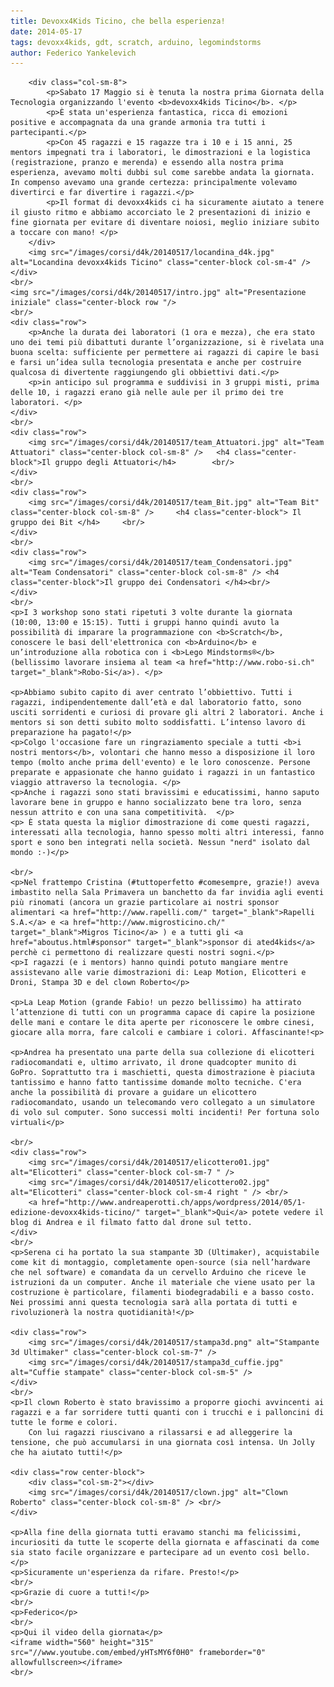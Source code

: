 ```yaml
---
title: Devoxx4Kids Ticino, che bella esperienza!
date: 2014-05-17
tags: devoxx4kids, gdt, scratch, arduino, legomindstorms
author: Federico Yankelevich
---
```

<div>
    <div class="row">

        <div class="col-sm-8">
            <p>Sabato 17 Maggio si è tenuta la nostra prima Giornata della Tecnologia organizzando l'evento <b>devoxx4kids Ticino</b>. </p>
            <p>È stata un'esperienza fantastica, ricca di emozioni positive e accompagnata da una grande armonia tra tutti i partecipanti.</p>
            <p>Con 45 ragazzi e 15 ragazze tra i 10 e i 15 anni, 25 mentors impegnati tra i laboratori, le dimostrazioni e la logistica (registrazione, pranzo e merenda) e essendo alla nostra prima esperienza, avevamo molti dubbi sul come sarebbe andata la giornata. In compenso avevamo una grande certezza: principalmente volevamo divertirci e far divertire i ragazzi.</p>
            <p>Il format di devoxx4kids ci ha sicuramente aiutato a tenere il giusto ritmo e abbiamo accorciato le 2 presentazioni di inizio e fine giornata per evitare di diventare noiosi, meglio iniziare subito a toccare con mano! </p>
        </div>
        <img src="/images/corsi/d4k/20140517/locandina_d4k.jpg" alt="Locandina devoxx4kids Ticino" class="center-block col-sm-4" />
    </div>
    <br/>
    <img src="/images/corsi/d4k/20140517/intro.jpg" alt="Presentazione iniziale" class="center-block row "/>
    <br/>
    <div class="row">
        <p>Anche la durata dei laboratori (1 ora e mezza), che era stato uno dei temi più dibattuti durante l’organizzazione, si è rivelata una buona scelta: sufficiente per permettere ai ragazzi di capire le basi e farsi un’idea sulla tecnologia presentata e anche per costruire qualcosa di divertente raggiungendo gli obbiettivi dati.</p>
        <p>in anticipo sul programma e suddivisi in 3 gruppi misti, prima delle 10, i ragazzi erano già nelle aule per il primo dei tre laboratori. </p>
    </div>
    <br/>
    <div class="row">
        <img src="/images/corsi/d4k/20140517/team_Attuatori.jpg" alt="Team Attuatori" class="center-block col-sm-8" />   <h4 class="center-block">Il gruppo degli Attuatori</h4>        <br/>
    </div>
    <br/>
    <div class="row">
        <img src="/images/corsi/d4k/20140517/team_Bit.jpg" alt="Team Bit" class="center-block col-sm-8" />     <h4 class="center-block"> Il gruppo dei Bit </h4>     <br/>
    </div>
    <br/>
    <div class="row">
        <img src="/images/corsi/d4k/20140517/team_Condensatori.jpg" alt="Team Condensatori" class="center-block col-sm-8" /> <h4 class="center-block">Il gruppo dei Condensatori </h4><br/>
    </div>
    <br/>
    <p>I 3 workshop sono stati ripetuti 3 volte durante la giornata (10:00, 13:00 e 15:15). Tutti i gruppi hanno quindi avuto la possibilità di imparare la programmazione con <b>Scratch</b>, conoscere le basi dell'elettronica con <b>Arduino</b> e un’introduzione alla robotica con i <b>Lego Mindstorms®</b> (bellissimo lavorare insiema al team <a href="http://www.robo-si.ch" target="_blank">Robo-Si</a>). </p>

    <p>Abbiamo subito capito di aver centrato l’obbiettivo. Tutti i ragazzi, indipendentemente dall’età e dal laboratorio fatto, sono usciti sorridenti e curiosi di provare gli altri 2 laboratori. Anche i mentors si son detti subito molto soddisfatti. L’intenso lavoro di preparazione ha pagato!</p>
    <p>Colgo l'occasione fare un ringraziamento speciale a tutti <b>i nostri mentors</b>, volontari che hanno messo a disposizione il loro tempo (molto anche prima dell'evento) e le loro conoscenze. Persone preparate e appasionate che hanno guidato i ragazzi in un fantastico viaggio attraverso la tecnologia. </p>
    <p>Anche i ragazzi sono stati bravissimi e educatissimi, hanno saputo lavorare bene in gruppo e hanno socializzato bene tra loro, senza nessun attrito e con una sana competitività.  </p>
    <p> È stata questa la miglior dimostrazione di come questi ragazzi, interessati alla tecnologia, hanno spesso molti altri interessi, fanno sport e sono ben integrati nella società. Nessun "nerd" isolato dal mondo :-)</p>

    <br/>
    <p>Nel frattempo Cristina (#tuttoperfetto #comesempre, grazie!) aveva imbastito nella Sala Primavera un banchetto da far invidia agli eventi più rinomati (ancora un grazie particolare ai nostri sponsor alimentari <a href="http://www.rapelli.com/" target="_blank">Rapelli S.A.</a> e <a href="http://www.migrosticino.ch/" target="_blank">Migros Ticino</a> ) e a tutti gli <a href="aboutus.html#sponsor" target="_blank">sponsor di ated4kids</a> perchè ci permettono di realizzare questi nostri sogni.</p>
    <p>I ragazzi (e i mentors) hanno quindi potuto mangiare mentre assistevano alle varie dimostrazioni di: Leap Motion, Elicotteri e Droni, Stampa 3D e del clown Roberto</p>

    <p>La Leap Motion (grande Fabio! un pezzo bellissimo) ha attirato l’attenzione di tutti con un programma capace di capire la posizione delle mani e contare le dita aperte per riconoscere le ombre cinesi, giocare alla morra, fare calcoli e cambiare i colori. Affascinante!<p>

    <p>Andrea ha presentato una parte della sua collezione di elicotteri radiocomandati e, ultimo arrivato, il drone quadcopter munito di GoPro. Soprattutto tra i maschietti, questa dimostrazione è piaciuta tantissimo e hanno fatto tantissime domande molto tecniche. C'era anche la possibilità di provare a guidare un elicottero radiocomandato, usando un telecomando vero collegato a un simulatore di volo sul computer. Sono successi molti incidenti! Per fortuna solo virtuali</p>

    <br/>
    <div class="row">
        <img src="/images/corsi/d4k/20140517/elicottero01.jpg" alt="Elicotteri" class="center-block col-sm-7 " />
        <img src="/images/corsi/d4k/20140517/elicottero02.jpg" alt="Elicotteri" class="center-block col-sm-4 right " /> <br/>
        <a href="http://www.andreaperotti.ch/apps/wordpress/2014/05/1-edizione-devoxx4kids-ticino/" target="_blank">Qui</a> potete vedere il blog di Andrea e il filmato fatto dal drone sul tetto.
    </div>
    <br/>
    <p>Serena ci ha portato la sua stampante 3D (Ultimaker), acquistabile come kit di montaggio, completamente open-source (sia nell’hardware che nel software) e comandata da un cervello Arduino che riceve le istruzioni da un computer. Anche il materiale che viene usato per la costruzione è particolare, filamenti biodegradabili e a basso costo. Nei prossimi anni questa tecnologia sarà alla portata di tutti e rivoluzionerà la nostra quotidianità!</p>

    <div class="row">
        <img src="/images/corsi/d4k/20140517/stampa3d.png" alt="Stampante 3d Ultimaker" class="center-block col-sm-7" />
        <img src="/images/corsi/d4k/20140517/stampa3d_cuffie.jpg" alt="Cuffie stampate" class="center-block col-sm-5" />
    </div>
    <br/>
    <p>Il clown Roberto è stato bravissimo a proporre giochi avvincenti ai ragazzi e a far sorridere tutti quanti con i trucchi e i palloncini di tutte le forme e colori.
        Con lui ragazzi riuscivano a rilassarsi e ad alleggerire la tensione, che può accumularsi in una giornata così intensa. Un Jolly che ha aiutato tutti!</p>

    <div class="row center-block">
        <div class="col-sm-2"></div>
        <img src="/images/corsi/d4k/20140517/clown.jpg" alt="Clown Roberto" class="center-block col-sm-8" /> <br/>
    </div>

    <p>Alla fine della giornata tutti eravamo stanchi ma felicissimi, incuriositi da tutte le scoperte della giornata e affascinati da come sia stato facile organizzare e partecipare ad un evento così bello.</p>
    <p>Sicuramente un'esperienza da rifare. Presto!</p>
    <br/>
    <p>Grazie di cuore a tutti!</p>
    <br/>
    <p>Federico</p>
    <br/>
    <p>Qui il video della giornata</p>
    <iframe width="560" height="315" src="//www.youtube.com/embed/yHTsMY6f0H0" frameborder="0" allowfullscreen></iframe>
    <br/>
</div>